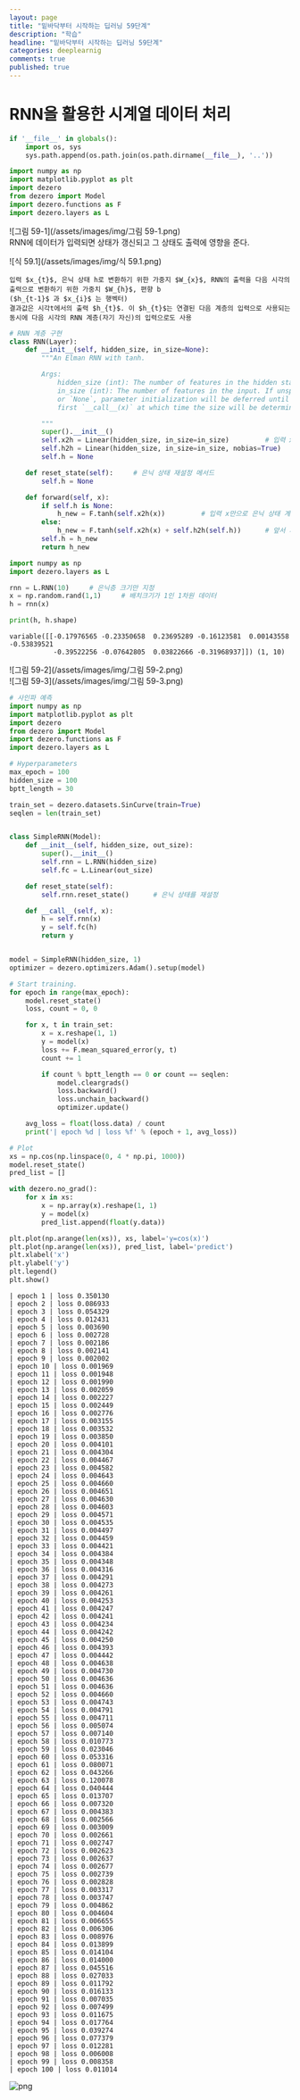 ```yaml
---
layout: page
title: "밑바닥부터 시작하는 딥러닝 59단계"
description: "학습"
headline: "밑바닥부터 시작하는 딥러닝 59단계"
categories: deeplearnig
comments: true
published: true
---
```

# RNN을 활용한 시계열 데이터 처리   

```python
if '__file__' in globals():
    import os, sys
    sys.path.append(os.path.join(os.path.dirname(__file__), '..'))

import numpy as np
import matplotlib.pyplot as plt
import dezero
from dezero import Model
import dezero.functions as F
import dezero.layers as L
```

![그림 59-1](/assets/images/img/그림 59-1.png)    
RNN에 데이터가 입력되면 상태가 갱신되고 그 상태도 출력에 영향을 준다.

![식 59.1](/assets/images/img/식 59.1.png)  
```
입력 $x_{t}$, 은닉 상태 h로 변환하기 위한 가중지 $W_{x}$, RNN의 출력을 다음 시각의 출력으로 변환하기 위한 가중치 $W_{h}$, 편향 b  
($h_{t-1}$ 과 $x_{i}$ 는 행벡터)    
결과값은 시각t에서의 출력 $h_{t}$. 이 $h_{t}$는 연결된 다음 계층의 입력으로 사용되는 동시에 다음 시각의 RNN 계층(자기 자신)의 입력으로도 사용
```

```python
# RNN 계층 구현
class RNN(Layer):
    def __init__(self, hidden_size, in_size=None):
        """An Elman RNN with tanh.

        Args:
            hidden_size (int): The number of features in the hidden state.
            in_size (int): The number of features in the input. If unspecified
            or `None`, parameter initialization will be deferred until the
            first `__call__(x)` at which time the size will be determined.

        """
        super().__init__()
        self.x2h = Linear(hidden_size, in_size=in_size)         # 입력 x에서 은닉 상태 h로 변환하는 완전연결계층
        self.h2h = Linear(hidden_size, in_size=in_size, nobias=True)        # 이전 은닉 상태에서 다음 은닉 상태로 변환하는 완전연결계층
        self.h = None

    def reset_state(self):     # 은닉 상태 재설정 메서드
        self.h = None

    def forward(self, x):
        if self.h is None:
            h_new = F.tanh(self.x2h(x))         # 입력 x만으로 은닉 상태 계산
        else:   
            h_new = F.tanh(self.x2h(x) + self.h2h(self.h))      # 앞서 저장해둔 은닉 상태를 사용하여 새로운 은닉 상태를 계산
        self.h = h_new
        return h_new
```


```python
import numpy as np 
import dezero.layers as L 

rnn = L.RNN(10)     # 은닉층 크기만 지정
x = np.random.rand(1,1)     # 배치크기가 1인 1차원 데이터
h = rnn(x)

print(h, h.shape)
```

    variable([[-0.17976565 -0.23350658  0.23695289 -0.16123581  0.00143558 -0.53839521
               -0.39522256 -0.07642805  0.03822666 -0.31968937]]) (1, 10)
    

![그림 59-2](/assets/images/img/그림 59-2.png)    
![그림 59-3](/assets/images/img/그림 59-3.png)


```python
# 사인파 예측
import numpy as np
import matplotlib.pyplot as plt
import dezero
from dezero import Model
import dezero.functions as F
import dezero.layers as L

# Hyperparameters
max_epoch = 100
hidden_size = 100
bptt_length = 30

train_set = dezero.datasets.SinCurve(train=True)
seqlen = len(train_set)


class SimpleRNN(Model):
    def __init__(self, hidden_size, out_size):
        super().__init__()
        self.rnn = L.RNN(hidden_size)
        self.fc = L.Linear(out_size)

    def reset_state(self):
        self.rnn.reset_state()      # 은닉 상태를 재설정

    def __call__(self, x):
        h = self.rnn(x)
        y = self.fc(h)
        return y


model = SimpleRNN(hidden_size, 1)
optimizer = dezero.optimizers.Adam().setup(model)

# Start training.
for epoch in range(max_epoch):
    model.reset_state()
    loss, count = 0, 0

    for x, t in train_set:
        x = x.reshape(1, 1)
        y = model(x)
        loss += F.mean_squared_error(y, t)
        count += 1

        if count % bptt_length == 0 or count == seqlen:
            model.cleargrads()
            loss.backward()
            loss.unchain_backward()
            optimizer.update()

    avg_loss = float(loss.data) / count
    print('| epoch %d | loss %f' % (epoch + 1, avg_loss))

# Plot
xs = np.cos(np.linspace(0, 4 * np.pi, 1000))
model.reset_state()
pred_list = []

with dezero.no_grad():
    for x in xs:
        x = np.array(x).reshape(1, 1)
        y = model(x)
        pred_list.append(float(y.data))

plt.plot(np.arange(len(xs)), xs, label='y=cos(x)')
plt.plot(np.arange(len(xs)), pred_list, label='predict')
plt.xlabel('x')
plt.ylabel('y')
plt.legend()
plt.show()
```

    | epoch 1 | loss 0.350130
    | epoch 2 | loss 0.086933
    | epoch 3 | loss 0.054329
    | epoch 4 | loss 0.012431
    | epoch 5 | loss 0.003690
    | epoch 6 | loss 0.002728
    | epoch 7 | loss 0.002186
    | epoch 8 | loss 0.002141
    | epoch 9 | loss 0.002002
    | epoch 10 | loss 0.001969
    | epoch 11 | loss 0.001948
    | epoch 12 | loss 0.001990
    | epoch 13 | loss 0.002059
    | epoch 14 | loss 0.002227
    | epoch 15 | loss 0.002449
    | epoch 16 | loss 0.002776
    | epoch 17 | loss 0.003155
    | epoch 18 | loss 0.003532
    | epoch 19 | loss 0.003850
    | epoch 20 | loss 0.004101
    | epoch 21 | loss 0.004304
    | epoch 22 | loss 0.004467
    | epoch 23 | loss 0.004582
    | epoch 24 | loss 0.004643
    | epoch 25 | loss 0.004660
    | epoch 26 | loss 0.004651
    | epoch 27 | loss 0.004630
    | epoch 28 | loss 0.004603
    | epoch 29 | loss 0.004571
    | epoch 30 | loss 0.004535
    | epoch 31 | loss 0.004497
    | epoch 32 | loss 0.004459
    | epoch 33 | loss 0.004421
    | epoch 34 | loss 0.004384
    | epoch 35 | loss 0.004348
    | epoch 36 | loss 0.004316
    | epoch 37 | loss 0.004291
    | epoch 38 | loss 0.004273
    | epoch 39 | loss 0.004261
    | epoch 40 | loss 0.004253
    | epoch 41 | loss 0.004247
    | epoch 42 | loss 0.004241
    | epoch 43 | loss 0.004234
    | epoch 44 | loss 0.004242
    | epoch 45 | loss 0.004250
    | epoch 46 | loss 0.004393
    | epoch 47 | loss 0.004442
    | epoch 48 | loss 0.004638
    | epoch 49 | loss 0.004730
    | epoch 50 | loss 0.004636
    | epoch 51 | loss 0.004636
    | epoch 52 | loss 0.004660
    | epoch 53 | loss 0.004743
    | epoch 54 | loss 0.004791
    | epoch 55 | loss 0.004711
    | epoch 56 | loss 0.005074
    | epoch 57 | loss 0.007140
    | epoch 58 | loss 0.010773
    | epoch 59 | loss 0.023046
    | epoch 60 | loss 0.053316
    | epoch 61 | loss 0.080071
    | epoch 62 | loss 0.043266
    | epoch 63 | loss 0.120078
    | epoch 64 | loss 0.040444
    | epoch 65 | loss 0.013707
    | epoch 66 | loss 0.007320
    | epoch 67 | loss 0.004383
    | epoch 68 | loss 0.002566
    | epoch 69 | loss 0.003009
    | epoch 70 | loss 0.002661
    | epoch 71 | loss 0.002747
    | epoch 72 | loss 0.002623
    | epoch 73 | loss 0.002637
    | epoch 74 | loss 0.002677
    | epoch 75 | loss 0.002739
    | epoch 76 | loss 0.002828
    | epoch 77 | loss 0.003317
    | epoch 78 | loss 0.003747
    | epoch 79 | loss 0.004862
    | epoch 80 | loss 0.004604
    | epoch 81 | loss 0.006655
    | epoch 82 | loss 0.006306
    | epoch 83 | loss 0.008976
    | epoch 84 | loss 0.013899
    | epoch 85 | loss 0.014104
    | epoch 86 | loss 0.014000
    | epoch 87 | loss 0.045516
    | epoch 88 | loss 0.027033
    | epoch 89 | loss 0.011792
    | epoch 90 | loss 0.016133
    | epoch 91 | loss 0.007035
    | epoch 92 | loss 0.007499
    | epoch 93 | loss 0.011675
    | epoch 94 | loss 0.017764
    | epoch 95 | loss 0.039274
    | epoch 96 | loss 0.077379
    | epoch 97 | loss 0.012281
    | epoch 98 | loss 0.006008
    | epoch 99 | loss 0.008358
    | epoch 100 | loss 0.011014
    


    
![png](/assets/images/img/output_59.png)
    

